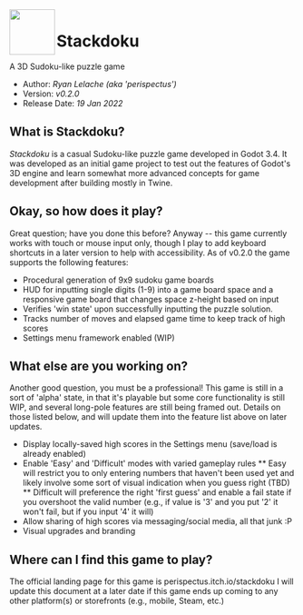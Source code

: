 <img src="https://github.com/perispectus/stackdoku/blob/main/icon_1.png?raw=true" align="left" width="80" height="80">

# Stackdoku
A 3D Sudoku-like puzzle game

* Author: *Ryan Lelache (aka 'perispectus')*
* Version: *v0.2.0*
* Release Date: *19 Jan 2022*

## What is Stackdoku?
*Stackdoku* is a casual Sudoku-like puzzle game developed in Godot 3.4. It was developed as an initial game project to test out the features of Godot's 3D engine and learn somewhat more advanced concepts for game development after building mostly in Twine.

## Okay, so how does it play?
Great question; have you done this before? Anyway -- this game currently works with touch or mouse input only, though I play to add keyboard shortcuts in a later version to help with accessibility. As of v0.2.0 the game supports the following features:
* Procedural generation of 9x9 sudoku game boards
* HUD for inputting single digits (1-9) into a game board space and a responsive game board that changes space z-height based on input
* Verifies 'win state' upon successfully inputting the puzzle solution.
* Tracks number of moves and elapsed game time to keep track of high scores
* Settings menu framework enabled (WIP)

## What else are you working on?
Another good question, you must be a professional! This game is still in a sort of 'alpha' state, in that it's playable but some core functionality is still WIP, and several long-pole features are still being framed out. Details on those listed below, and will update them into the feature list above on later updates.
* Display locally-saved high scores in the Settings menu (save/load is already enabled)
* Enable 'Easy' and 'Difficult' modes with varied gameplay rules
** Easy will restrict you to only entering numbers that haven't been used yet and likely involve some sort of visual indication when you guess right (TBD)
** Difficult will preference the right 'first guess' and enable a fail state if you overshoot the valid number (e.g., if value is '3' and you put '2' it won't fail, but if you input '4' it will)
* Allow sharing of high scores via messaging/social media, all that junk :P
* Visual upgrades and branding

## Where can I find this game to play?
The official landing page for this game is perispectus.itch.io/stackdoku
I will update this document at a later date if this game ends up coming to any other platform(s) or storefronts (e.g., mobile, Steam, etc.)

